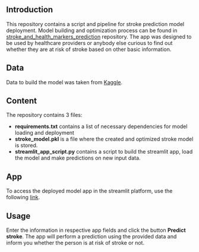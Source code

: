 ## Introduction

This repository contains a script and pipeline for stroke prediction model deployment. Model building and optimization process can be found in [
stroke_and_health_markers_prediction](https://github.com/LiucijaSvink/stroke_and_health_markers_prediction) repository. The app was designed to be used by healthcare providers or anybody else curious to find out whether they are at risk of stroke based on other basic information.

## Data

Data to build the model was taken from [Kaggle](https://www.kaggle.com/datasets/fedesoriano/stroke-prediction-dataset).

## Content

The repository contains 3 files:
- **requirements.txt** contains a list of necessary dependencies for model loading and deployment
- **stroke_model.pkl** is a file where the created and optimized stroke model is stored.
- **streamlit_app_script.py** contains a script to build the streamlit app, load the model and make predictions on new input data.

## App

To access the deployed model app in the streamlit platform, use the following [link](https://liucijasvink-stroke-prediction-app-streamlit-app-script-y5i2h6.streamlit.app/).

## Usage

Enter the information in respective app fields and click the button **Predict stroke**. The app will perform a prediction using the provided data and inform you whether the person is at risk of stroke or not.
